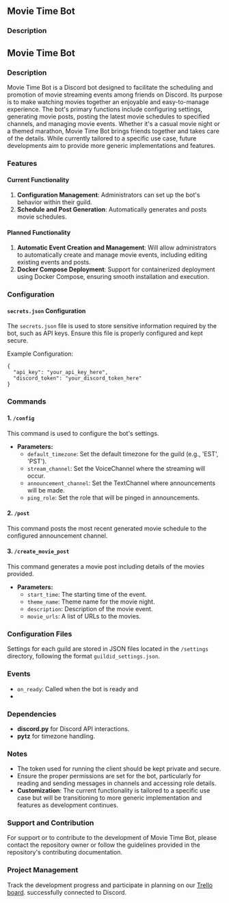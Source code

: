 ## Movie Time Bot

### Description
## Movie Time Bot

### Description

Movie Time Bot is a Discord bot designed to facilitate the scheduling and promotion of movie streaming events among friends on Discord. Its purpose is to make watching movies together an enjoyable and easy-to-manage experience. The bot's primary functions include configuring settings, generating movie posts, posting the latest movie schedules to specified channels, and managing movie events. Whether it's a casual movie night or a themed marathon, Movie Time Bot brings friends together and takes care of the details. While currently tailored to a specific use case, future developments aim to provide more generic implementations and features.

### Features

#### Current Functionality

1. **Configuration Management**: Administrators can set up the bot's behavior within their guild.
2. **Schedule and Post Generation**: Automatically generates and posts movie schedules.

#### Planned Functionality

1. **Automatic Event Creation and Management**: Will allow administrators to automatically create and manage movie events, including editing existing events and posts.
2. **Docker Compose Deployment**: Support for containerized deployment using Docker Compose, ensuring smooth installation and execution.

### Configuration

#### `secrets.json` Configuration

The `secrets.json` file is used to store sensitive information required by the bot, such as API keys. Ensure this file is properly configured and kept secure.

Example Configuration:
```
{
  "api_key": "your_api_key_here",
  "discord_token": "your_discord_token_here"
}
```
### Commands

#### 1. `/config`

This command is used to configure the bot's settings.

- **Parameters:**
  - `default_timezone`: Set the default timezone for the guild (e.g., 'EST', 'PST').
  - `stream_channel`: Set the VoiceChannel where the streaming will occur.
  - `announcement_channel`: Set the TextChannel where announcements will be made.
  - `ping_role`: Set the role that will be pinged in announcements.

#### 2. `/post`

This command posts the most recent generated movie schedule to the configured announcement channel.

#### 3. `/create_movie_post`

This command generates a movie post including details of the movies provided.

- **Parameters:**
  - `start_time`: The starting time of the event.
  - `theme_name`: Theme name for the movie night.
  - `description`: Description of the movie event.
  - `movie_urls`: A list of URLs to the movies.

### Configuration Files

Settings for each guild are stored in JSON files located in the `/settings` directory, following the format `guildid_settings.json`.

### Events

- `on_ready`: Called when the bot is ready and
- 
### Dependencies

- **discord.py** for Discord API interactions.
- **pytz** for timezone handling.

### Notes

- The token used for running the client should be kept private and secure.
- Ensure the proper permissions are set for the bot, particularly for reading and sending messages in channels and accessing role details.
- **Customization**: The current functionality is tailored to a specific use case but will be transitioning to more generic implementation and features as development continues.

### Support and Contribution

For support or to contribute to the development of Movie Time Bot, please contact the repository owner or follow the guidelines provided in the repository's contributing documentation.

### Project Management

Track the development progress and participate in planning on our [Trello board](https://trello.com/b/aQVszL6b/movie-bot).
 successfully connected to Discord.
